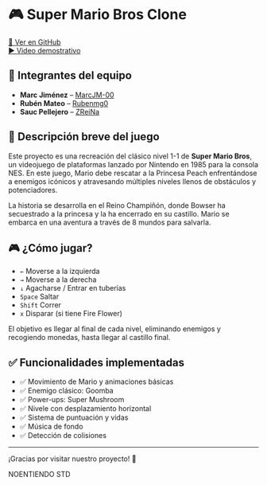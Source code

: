 # 🎮 Super Mario Bros Clone

[🔗 Ver en GitHub](https://github.com/Rubenmg0/Proyecto-1)  
[▶️ Video demostrativo](https://youtube.com/...)

## 👥 Integrantes del equipo

- **Marc Jiménez** – [MarcJM-00](https://github.com/MarcJM-00)  
- **Rubén Mateo** – [Rubenmg0](https://github.com/Rubenmg0)  
- **Sauc Pellejero** – [ZReiNa](https://github.com/ZReiNa)  

## 📝 Descripción breve del juego

Este proyecto es una recreación del clásico nivel 1-1 de **Super Mario Bros**, un videojuego de plataformas lanzado por Nintendo en 1985 para la consola NES. En este juego, Mario debe rescatar a la Princesa Peach enfrentándose a enemigos icónicos y atravesando múltiples niveles llenos de obstáculos y potenciadores.

La historia se desarrolla en el Reino Champiñón, donde Bowser ha secuestrado a la princesa y la ha encerrado en su castillo. Mario se embarca en una aventura a través de 8 mundos para salvarla.

## 🎮 ¿Cómo jugar?

- `←` Moverse a la izquierda  
- `→` Moverse a la derecha   
- `↓` Agacharse / Entrar en tuberías
- `Space` Saltar 
- `Shift` Correr  
- `x` Disparar (si tiene Fire Flower)

El objetivo es llegar al final de cada nivel, eliminando enemigos y recogiendo monedas, hasta llegar al castillo final.

## ✅ Funcionalidades implementadas

- ✅ Movimiento de Mario y animaciones básicas  
- ✅ Enemigo clásico: Goomba
- ✅ Power-ups: Super Mushroom  
- ✅ Nivele con desplazamiento horizontal  
- ✅ Sistema de puntuación y vidas  
- ✅ Música de fondo  
- ✅ Detección de colisiones


---

¡Gracias por visitar nuestro proyecto! 🍄  

NOENTIENDO STD
